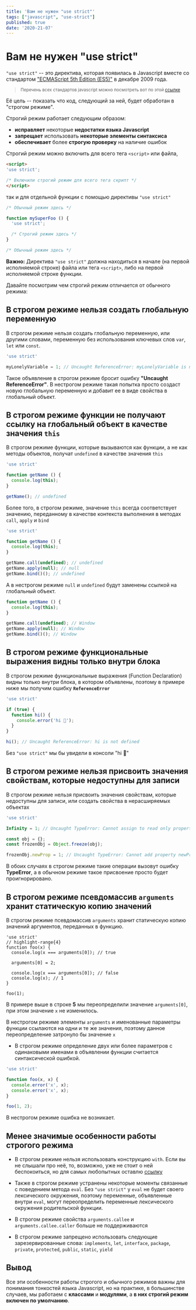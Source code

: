 ```yaml
---
title: 'Вам не нужен "use strict"'
tags: ["javascript", "use-strict"]
published: true
date: '2020-21-07'
---  
```


# Вам не нужен "use strict"

`"use strict"` -- это директива, которая появилась в Javascript вместе со стандартом 
["ECMAScript 5th Edition (ES5)"](https://www.ecma-international.org/publications/files/ECMA-ST-ARCH/ECMA-262%205th%20edition%20December%202009.pdf) 
в декабре 2009 года.

> <small>Перечень всех стандартов javascript можно посмотреть вот по этой 
> [ссылке](https://www.ecma-international.org/publications/standards/Ecma-262-arch.htm)</small>

Её цель -- показать что код, следующий за ней, будет обработан в "строгом режиме".

Строгий режим работает следующим образом:

* **исправляет** некоторые **недостатки языка Javascript** 
* **запрещает** использовать **некоторые элементы синтаксиса**
* **обеспечивает** более **строгую проверку** на наличие ошибок

Строгий режим можно включить для всего тега `<script>` или файла,

```html
<script>
'use strict';

/* Включили строгий режим для всего тега скрипт */
</script>
```

так и для отдельной функции с помощью директивы `"use strict"`

```javascript
/* Обычный режим здесь */

function mySuperFoo () {
  'use strict';

  /* Строгий режим здесь */
}

/* Обычный режим здесь */
```

**Важно:** Директива `"use strict"` должна находиться в начале (на первой исполняемой строке)
файла или тега `<script>`, либо на первой исполняемой строке функции.

Давайте посмотрим чем строгий режим отличается от обычного режима:

## В строгом режиме нельзя создать глобальную переменную
 
В строгом режиме нельзя создать глобальную переменную, или другими словами, переменную
без использования ключевых слов `var`, `let` или `const`.

```javascript
'use strict'

myLonelyVariable = 1; // Uncaught ReferenceError: myLonelyVariable is not defined
```

Такое объявление в строгом режиме бросит ошибку **"Uncaught ReferenceError"**.
В нестрогом режиме такая попытка просто создаст новую глобальную переменную
и добавит ее в виде свойства в глобальный объект.

## В строгом режиме функции не получают ссылку на глобальный объект в качестве значения `this`

В строгом режиме функции, которые вызываются как функции, а не как методы объектов, 
получат `undefined` в качестве значения `this`

```javascript
'use strict'

function getName () {
  console.log(this);
}

getName(); // undefined
```

Более того, в строгом режиме, значение `this` всегда соответствует значению, переданному в качестве контекста выполнения в 
методах `call`, `apply` и `bind`

```javascript
'use strict'

function getName () {
  console.log(this);
}

getName.call(undefined); // undefined
getName.apply(null); // null
getName.bind()(); // undefined
```

А в нестрогом режиме `null` и `undefined` будут заменены ссылкой на глобальный объект.

```javascript
function getName () {
  console.log(this);
}

getName.call(undefined); // Window
getName.apply(null); // Window
getName.bind()(); // Window
```

## В строгом режиме функциональные выражения видны только внутри блока

В строгом режиме функциональные выражения (Function Declaration) видны только внутри блока,
в котором объявлены, поэтому в примере ниже мы получим ошибку **`ReferenceError`**

```javascript
'use strict'

if (true) {  
  function hi() {
    console.error('hi 👋');
  }
}

hi(); // Uncaught ReferenceError: hi is not defined
```

Без `"use strict"` мы бы увидели в консоли "hi 👋"

## В строгом режиме нельзя присвоить значения свойствам, которые недоступны для записи

В строгом режиме нельзя присвоить значения свойствам, которые недоступны для записи, или
создать свойства в нерасширяемых объектах

```javascript
'use strict'

Infinity = 1; // Uncaught TypeError: Cannot assign to read only property 'Infinity' of object '#<Window>'

const obj = {};
const frozenObj = Object.freeze(obj);

frozenObj.newProp = 1; // Uncaught TypeError: Cannot add property newProp, object is not extensible
``` 

В обоих случаях в строгом режиме такие операции вызовут ошибку **TypeError**, а в обычном режиме такое присвоение просто будет
проигнорировано.

## В строгом режиме псевдомассив `arguments` хранит статическую копию значений

В строгом режиме псевдомассив `arguments` хранит статическую копию значений аргументов, переданных в функцию.

```javascript{numberLines: true}
'use strict'
// highlight-range{4}
function foo(x) {
  console.log(x === arguments[0]); // true

  arguments[0] = 2;

  console.log(x === arguments[0]); // false 
  console.log(x); // 1 
}

foo(1);
```

В примере выше в строке **5** мы переопределили значение `arguments[0]`, при этом значение `x` не изменилось.

В нестрогом режиме элементы `arguments` и именованные параметры функции ссылаются на одни и те же значения,
поэтому данное переопределение затронуло бы значение `x` 

* В строгом режиме определение двух или более параметров с одинаковыми
именами в объявлении функции считается синтаксической ошибкой. 

```javascript
'use strict'

function foo(x, x) {
  console.error('x', x);
  console.error('x', x);
}

foo(1, 2);
```

В нестрогом режиме ошибка не возникает.

## Менее значимые особенности работы строгого режима 

* В строгом режиме нельзя использовать конструкцию `with`. 
Если вы не слышали про неё, то, возможно, уже не стоит о 
ней беспокоиться, но для самых любопытных оставлю [ссылку](https://developer.mozilla.org/ru/docs/Web/JavaScript/Reference/Statements/with)  

* Также в строгом режиме устранены некоторые моменты связанные с поведением метода `eval`.
Без `"use strict"` у `eval` не будет своего лексического окружения, поэтому переменные, 
объявленные внутри `eval`, могут переопределить переменные лексического окружения родительской функции.

* В строгом режиме свойства `arguments.callee` и `arguments.callee.caller` больше не поддерживаются

* В строгом режиме запрещено использовать следующие зарезервированные слова: 
`implements`, `let`, `interface`, `package`, `private`, `protected`, `public`, `static`, `yield`

## Вывод

Все эти особенности работы строгого и обычного режимов важны для понимания тонкостей языка
Javascript, но на практике, в большинстве случаев, мы работаем с **классами** и **модулями**, а **в них 
строгий режим включен по умолчанию**. 
